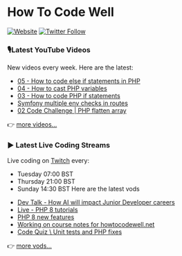 # How To Code Well

[![Website](https://img.shields.io/twitch/status/howtocodewell?color=pink&label=LIVE%20CODING%20ON%20TWITCH&logoColor=%3D&style=for-the-badge)](https://howtocodewell.net/live)
[![Twitter Follow](https://img.shields.io/twitter/follow/howtocodewell?color=pink&logo=twitter&style=for-the-badge)](https://twitter.com/intent/follow?original_referer=https%3A%2F%2Fgithub.com%2Fhowtocodewell&screen_name=howtocodewell)


### 🎙️Latest YouTube Videos
New videos every week.  Here are the latest:
<!-- YOUTUBE-HTCW:START -->
- [05 - How to code else if statements in PHP](https://www.youtube.com/shorts/sv9v8UAqj8s)
- [04 - How to cast PHP variables](https://www.youtube.com/shorts/3hfP9FFZ2m4)
- [03 - How to code PHP if statements](https://www.youtube.com/shorts/zzPI8Cv595g)
- [Symfony multiple env checks in routes](https://www.youtube.com/watch?v=_p6HoEKoYoE)
- [02 Code Challenge | PHP flatten array](https://www.youtube.com/shorts/i56uwidczTY)
<!-- YOUTUBE-HTCW:END -->

👉 [more videos...](https://youtube.com/howtocodewell)

### ▶️ Latest Live Coding Streams
Live coding on [Twitch](https://howtocodewell.net/live) every:
- Tuesday 07:00 BST
- Thursday 21:00 BST
- Sunday 14:30 BST
Here are the latest vods

<!-- YOUTUBE-HTCW-LIVE:START -->
- [Dev Talk - How AI will impact Junior Developer careers](https://www.youtube.com/watch?v=XqYfM4SErbo)
- [Live - PHP 8 tutorials](https://www.youtube.com/watch?v=Zb96D-jcms4)
- [PHP 8 new features](https://www.youtube.com/watch?v=Oxb36_G97CU)
- [Working on course notes for howtocodewell.net](https://www.youtube.com/watch?v=_B8ZnOHLR8U)
- [Code Quiz \\ Unit tests and PHP fixes](https://www.youtube.com/watch?v=jV-uSKuHqVk)
<!-- YOUTUBE-HTCW-LIVE:END -->

👉 [more vods...](https://youtube.com/howtocodewelllive)